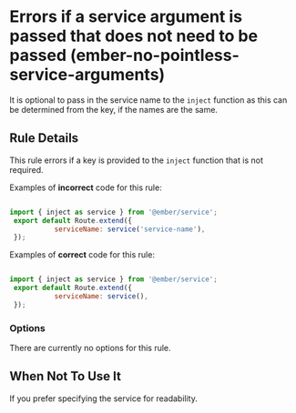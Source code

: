 # Errors if a service argument is passed that does not need to be passed (ember-no-pointless-service-arguments)

It is optional to pass in the service name to the `inject` function as this can be determined from the key, if the names are the same. 
 
## Rule Details

This rule errors if a key is provided to the `inject` function that is not required.

Examples of **incorrect** code for this rule:

```js

import { inject as service } from '@ember/service';
 export default Route.extend({
           serviceName: service('service-name'),
 });

```

Examples of **correct** code for this rule:

```js

import { inject as service } from '@ember/service';
 export default Route.extend({
           serviceName: service(),
 });

```

### Options

There are currently no options for this rule.

## When Not To Use It

If you prefer specifying the service for readability.
 